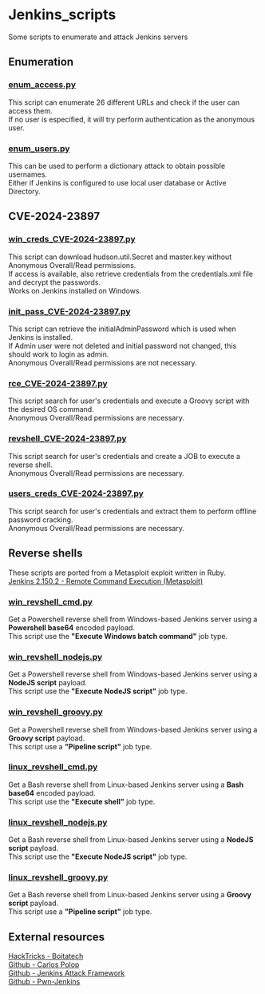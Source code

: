 # Jenkins_scripts
Some scripts to enumerate and attack Jenkins servers

## Enumeration

### [enum_access.py](enum_access.py/)
This script can enumerate 26 different URLs and check if the user can access them.\
If no user is especified, it will try perform authentication as the anonymous user.

### [enum_users.py](enum_users.py/)
This can be used to perform a dictionary attack to obtain possible usernames.\
Either if Jenkins is configured to use local user database or Active Directory.

## CVE-2024-23897

### [win_creds_CVE-2024-23897.py](win_creds_CVE-2024-23897.py/)
This script can download hudson.util.Secret and master.key without Anonymous Overall/Read permissions.\
If access is available, also retrieve credentials from the credentials.xml file and decrypt the passwords.\
Works on Jenkins installed on Windows.

### [init_pass_CVE-2024-23897.py](win_init_pass_CVE-2024-23897.py/)
This script can retrieve the initialAdminPassword which is used when Jenkins is installed.\
If Admin user were not deleted and initial password not changed, this should work to login as admin.\
Anonymous Overall/Read permissions are not necessary.

### [rce_CVE-2024-23897.py](rce_CVE-2024-23897.py/)
This script search for user's credentials and execute a Groovy script with the desired OS command.\
Anonymous Overall/Read permissions are necessary.

### [revshell_CVE-2024-23897.py](revshell_CVE-2024-23897.py/)
This script search for user's credentials and create a JOB to execute a reverse shell.\
Anonymous Overall/Read permissions are necessary.

### [users_creds_CVE-2024-23897.py](users_creds_CVE-2024-23897.py/)
This script search for user's credentials and extract them to perform offline password cracking.\
Anonymous Overall/Read permissions are necessary.

## Reverse shells
These scripts are ported from a Metasploit exploit written in Ruby.\
[Jenkins 2.150.2 - Remote Command Execution (Metasploit)](https://www.exploit-db.com/exploits/46352)

### [win_revshell_cmd.py](win_revshell_cmd.py/)
Get a Powershell reverse shell from Windows-based Jenkins server using a **Powershell base64** encoded payload.\
This script use the **"Execute Windows batch command"** job type.

### [win_revshell_nodejs.py](win_revshell_nodejs.py/)
Get a Powershell reverse shell from Windows-based Jenkins server using a **NodeJS script** payload.\
This script use the **"Execute NodeJS script"** job type.

### [win_revshell_groovy.py](win_revshell_groovy.py/)
Get a Powershell reverse shell from Windows-based Jenkins server using a **Groovy script** payload.\
This script use a **"Pipeline script"** job type.

### [linux_revshell_cmd.py](linux_revshell_cmd.py/)
Get a Bash reverse shell from Linux-based Jenkins server using a **Bash base64** encoded payload.\
This script use the **"Execute shell"** job type.

### [linux_revshell_nodejs.py](linux_revshell_nodejs.py/)
Get a Bash reverse shell from Linux-based Jenkins server using a **NodeJS script** payload.\
This script use the **"Execute NodeJS script"** job type.

### [linux_revshell_groovy.py](linux_revshell_groovy.py/)
Get a Bash reverse shell from Linux-based Jenkins server using a **Groovy script** payload.\
This script use a **"Pipeline script"** job type.


## External resources
[HackTricks - Boitatech](https://hacktricks.boitatech.com.br/pentesting/pentesting-web/jenkins)\
[Github - Carlos Polop](https://github.com/carlospolop/hacktricks-cloud/tree/master/pentesting-ci-cd/jenkins-security)\
[Github - Jenkins Attack Framework](https://github.com/Accenture/jenkins-attack-framework)\
[Github - Pwn-Jenkins](https://github.com/gquere/pwn_jenkins)
